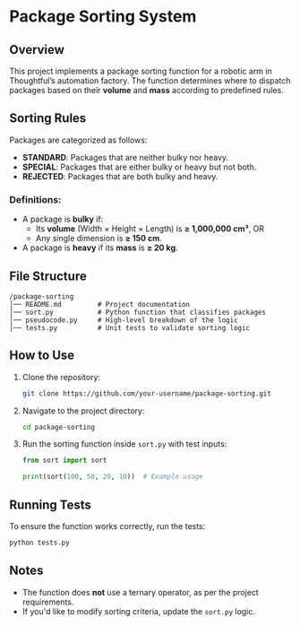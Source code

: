 # Package Sorting System

## Overview

This project implements a package sorting function for a robotic arm in Thoughtful’s automation factory. The function determines where to dispatch packages based on their **volume** and **mass** according to predefined rules.

## Sorting Rules

Packages are categorized as follows:

- **STANDARD**: Packages that are neither bulky nor heavy.
- **SPECIAL**: Packages that are either bulky or heavy but not both.
- **REJECTED**: Packages that are both bulky and heavy.

### Definitions:
- A package is **bulky** if:
  - Its **volume** (Width × Height × Length) is **≥ 1,000,000 cm³**, OR
  - Any single dimension is **≥ 150 cm**.
- A package is **heavy** if its **mass** is **≥ 20 kg**.

## File Structure

```
/package-sorting
│── README.md         # Project documentation
│── sort.py           # Python function that classifies packages
│── pseudocode.py     # High-level breakdown of the logic
│── tests.py          # Unit tests to validate sorting logic
```

## How to Use

1. Clone the repository:
   ```sh
   git clone https://github.com/your-username/package-sorting.git
   ```
2. Navigate to the project directory:
   ```sh
   cd package-sorting
   ```
3. Run the sorting function inside `sort.py` with test inputs:
   ```python
   from sort import sort

   print(sort(100, 50, 20, 10))  # Example usage
   ```

## Running Tests

To ensure the function works correctly, run the tests:

```sh
python tests.py
```

## Notes

- The function does **not** use a ternary operator, as per the project requirements.
- If you'd like to modify sorting criteria, update the `sort.py` logic.

